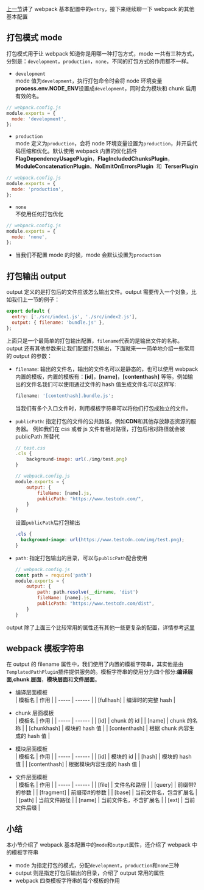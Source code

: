 [上一节](articles/webpack/entry.md)讲了 webpack 基本配置中的`entry`，接下来继续聊一下 webpack 的其他基本配置

## 打包模式 mode

打包模式用于让 webpack 知道你是用哪一种打包方式，mode 一共有三种方式，分别是：`development`，`production`，`none`，不同的打包方式的作用都不一样。

- `development`  
   mode 值为`development`，执行打包命令时会将 node 环境变量**process.env.NODE_ENV**设置成`development`，同时会为模块和 chunk 启用有效的名。

```javascript
// webpack.config.js
module.exports = {
  mode: 'development',
};
```

- `production`  
   mode 定义为`production`，会将 node 环境变量设置为`production`，并开启代码压缩和优化。默认使用 webpack 内置的优化插件**FlagDependencyUsagePlugin**，**FlagIncludedChunksPlugin**，**ModuleConcatenationPlugin**，**NoEmitOnErrorsPlugin**  和  **TerserPlugin**

```javascript
// webpack.config.js
module.exports = {
  mode: 'production',
};
```

- `none`  
  不使用任何打包优化

```javascript
// webpack.config.js
module.exports = {
  mode: 'none',
};
```

- 当我们不配置 mode 的时候，mode 会默认设置为`production`

## 打包输出 output

output 定义的是打包后的文件应该怎么输出文件。output 需要传入一个对象，比如我们上一节的例子：

```javascript
export default {
  entry: ['./src/index1.js', './src/index2.js'],
  output: { filename: 'bundle.js' },
};
```

上面只是一个最简单的打包输出配置，`filename`代表的是输出文件的名称。output 还有其他参数来让我们配置打包输出，下面就来一一简单地介绍一些常用的 output 的参数：

- `filename`: 输出的文件名，输出的文件名可以是静态的，也可以使用 webpack 内置的模板，内置的模板有：**\[id\]**，**\[name\]**，**\[contenthash\]** 等等。例如输出的文件名我们可以使用通过文件的 hash 值生成文件名可以这样写:

  ```javascript
  filename: '[contenthash].bundle.js';
  ```

  当我们有多个入口文件时，利用模板字符串可以将他们打包成独立的文件。

- `publicPath`: 指定打包的文件的公共路径，例如**CDN**和其他存放静态资源的服务器。
  例如我们在 css 或者 js 文件有相对路径，打包后相对路径就会被 publicPath 所替代

  ```javascript
  // test.css
  .cls {
      background-image: url(./img/test.png)
  }

  // webpack.config.js
  module.exports = {
      output: {
          fileName: [name].js,
          publicPath: "https://www.testcdn.com/",
      }
  }
  ```

  设置`publicPath`后打包输出

  ```css
  .cls {
    background-image: url(https://www.testcdn.com/img/test.png);
  }
  ```

- `path`: 指定打包输出的目录，可以与`publicPath`配合使用
  ```javascript
  // webpack.config.js
  const path = require('path')
  module.exports = {
      output: {
          path: path.resolve(__dirname, 'dist')
          fileName: [name].js,
          publicPath: "https://www.testcdn.com/dist",
      }
  }
  ```

output 除了上面三个比较常用的属性还有其他一些更复杂的配置，详情参考[这里](https://webpack.docschina.org/configuration/output/)

## webpack 模板字符串

在 output 的 filename 属性中，我们使用了内置的模板字符串，其实他是由`TemplatedPathPlugin`插件提供服务的。模板字符串的使用分为四个部分:**编译层面**,**chunk 层面**，**模块层面**和**文件层面**。

- 编译层面模板  
   | 模板名 | 作用 |
  | ----- | ------ |
  | [fullhash] | 编译时的完整 hash |
- chunk 层面模板  
   | 模板名 | 作用 |
  | ----- | ------ |
  | [id] | chunk 的 id |
  | [name] | chunk 的名称 |
  | [chunkhash] | 模块的 hash 值 |
  | [contenthash] | 根据 chunk 内容生成的 hash 值 |

- 模块层面模板  
   | 模板名 | 作用 |
  | ----- | ------ |
  | [id] | 模块的 id |
  | [hash] | 模块的 hash 值 |
  | [contenthash] | 根据模块内容生成的 hash 值 |
- 文件层面模板  
   | 模板名 | 作用 |
  | ----- | ------ |
  | [file] | 文件名和路径 |
  | [query] | 前缀带?的参数 |
  | [fragment] | 前缀带#的参数 |
  | [base] | 当前文件名，包含扩展名 |
  | [path] | 当前文件路径 |
  | [name] | 当前文件名，不含扩展名 |
  | [ext] | 当前文件后缀 |

## 小结

本小节介绍了 webpack 基本配置中的`mode`和`output`属性，还介绍了 webpack 中的模板字符串

- mode 为指定打包的模式，分配`development`，`production`和`none`三种
- output 则是指定打包后输出的目录，介绍了 output 常用的属性
- webpack 四类模板字符串的每个模板的作用
